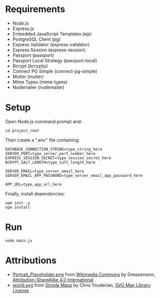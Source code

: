 # Requirements
- Node.js
- Express.js
- Embedded JavaScript Templates (ejs)
- PostgreSQL Client (pg)
- Express Validator (express-validator)
- Express Session (express-session)
- Passport (passport)
- Passport Local Strategy (passport-local)
- Bcrypt (bcryptjs)
- Connect PG Simple (connect-pg-simple)
- Multer (multer)
- Mime Types (mime-types)
- Nodemailer (nodemailer)

# Setup
Open Node.js command prompt and:
```
cd project_root
```
Then create a ".env" file containing:
```
DATABASE_CONNECTION_STRING=type_string_here
SERVER_PORT=type_server_port_number_here
EXPRESS_SESSION_SECRET=type_session_secret_here
BCRYPT_SALT_LENGTH=type_salt_length_here

SERVER_EMAIL=type_server_email_here
SERVER_EMAIL_APP_PASSWORD=type_server_email_app_password_here

APP_URL=type_app_url_here
```
Finally, install dependencies:
```
npm init -y
npm install
```

# Run
```
node main.js
```

# Attributions
- [Portrait_Placeholder.png](https://commons.wikimedia.org/wiki/File:Portrait_Placeholder.png) from [Wikimedia Commons](https://commons.wikimedia.org/wiki/Main_Page) by Greasemann, [Attribution-ShareAlike 4.0 International](https://creativecommons.org/licenses/by-sa/4.0/)
- [world.svg](https://simplemaps.com/resources/svg-world) from [Simple Maps](https://simplemaps.com/) by Chris Youderian, [SVG Map Library License](https://simplemaps.com/resources/svg-license)
